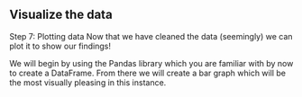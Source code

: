 <!--title={Plotting Hashtag Frequency}-->

## Visualize the data

Step 7: Plotting data
Now that we have cleaned the data (seemingly) we can plot it to show our findings!

We will begin by using the Pandas library which you are familiar with by now to create a DataFrame. From there we will create a bar graph which will be the most visually pleasing in this instance.